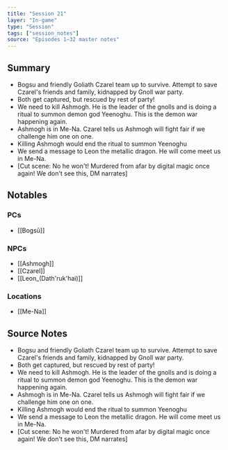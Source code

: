 ```yaml
---
title: "Session 21"
layer: "In-game"
type: "Session"
tags: ["session_notes"]
source: "Episodes 1–32 master notes"
---
```

## Summary

- Bogsu and friendly Goliath Czarel team up to survive. Attempt to save Czarel's friends and family, kidnapped by Gnoll war party.
- Both get captured, but rescued by rest of party!
- We need to kill Ashmogh. He is the leader of the gnolls and is doing a ritual to summon demon god Yeenoghu. This is the demon war happening again.
- Ashmogh is in Me-Na. Czarel tells us Ashmogh will fight fair if we challenge him one on one.
- Killing Ashmogh would end the ritual to summon Yeenoghu
- We send a message to Leon the metallic dragon. He will come meet us in Me-Na.
- [Cut scene: No he won't! Murdered from afar by digital magic once again! We don't see this, DM narrates]
## Notables

### PCs
- [[Bogsū]]

### NPCs
- [[Ashmogh]]
- [[Czarel]]
- [[Leon_(Dath'ruk'hai)]]

### Locations
- [[Me-Na]]
## Source Notes

- Bogsu and friendly Goliath Czarel team up to survive. Attempt to save Czarel's friends and family, kidnapped by Gnoll war party.
- Both get captured, but rescued by rest of party!
- We need to kill Ashmogh. He is the leader of the gnolls and is doing a ritual to summon demon god Yeenoghu. This is the demon war happening again.
- Ashmogh is in Me-Na. Czarel tells us Ashmogh will fight fair if we challenge him one on one.
- Killing Ashmogh would end the ritual to summon Yeenoghu
- We send a message to Leon the metallic dragon. He will come meet us in Me-Na.
- [Cut scene: No he won't! Murdered from afar by digital magic once again! We don't see this, DM narrates]

